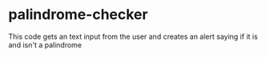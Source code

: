 # palindrome-checker
This code gets an text input from the user and creates an alert saying if it is and isn't a palindrome
